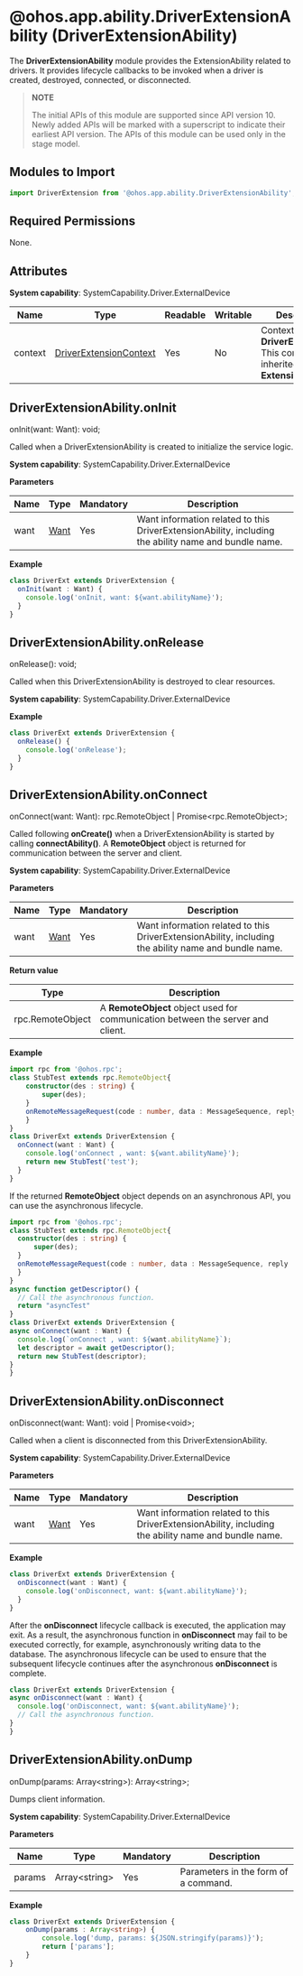 # @ohos.app.ability.DriverExtensionAbility (DriverExtensionAbility)

The **DriverExtensionAbility** module provides the ExtensionAbility related to drivers. It provides lifecycle callbacks to be invoked when a driver is created, destroyed, connected, or disconnected.

> **NOTE**
> 
> The initial APIs of this module are supported since API version 10. Newly added APIs will be marked with a superscript to indicate their earliest API version. 
> The APIs of this module can be used only in the stage model.

## Modules to Import

```ts
import DriverExtension from '@ohos.app.ability.DriverExtensionAbility';
```

## Required Permissions

None.

## Attributes

**System capability**: SystemCapability.Driver.ExternalDevice


| Name| Type| Readable| Writable| Description|
| -------- | -------- | -------- | -------- | -------- |
| context | [DriverExtensionContext](js-apis-inner-application-driverExtensionContext.md)  | Yes| No| Context of the **DriverExtension**. This context is inherited from **ExtensionContext**.|


## DriverExtensionAbility.onInit

onInit(want: Want): void;

Called when a DriverExtensionAbility is created to initialize the service logic.

**System capability**: SystemCapability.Driver.ExternalDevice

**Parameters**

| Name| Type| Mandatory| Description|
| -------- | -------- | -------- | -------- |
| want |  [Want](js-apis-app-ability-want.md) | Yes| Want information related to this DriverExtensionAbility, including the ability name and bundle name.|

**Example**

  ```ts
  class DriverExt extends DriverExtension {
    onInit(want : Want) {
      console.log('onInit, want: ${want.abilityName}');
    }
  }
  ```


## DriverExtensionAbility.onRelease

onRelease(): void;

Called when this DriverExtensionAbility is destroyed to clear resources.

**System capability**: SystemCapability.Driver.ExternalDevice

**Example**

  ```ts
  class DriverExt extends DriverExtension {
    onRelease() {
      console.log('onRelease');
    }
  }
  ```


## DriverExtensionAbility.onConnect

onConnect(want: Want): rpc.RemoteObject | Promise<rpc.RemoteObject>;

Called following **onCreate()** when a DriverExtensionAbility is started by calling **connectAbility()**. A **RemoteObject** object is returned for communication between the server and client.

**System capability**: SystemCapability.Driver.ExternalDevice

**Parameters**

| Name| Type| Mandatory| Description|
| -------- | -------- | -------- | -------- |
| want |  [Want](js-apis-app-ability-want.md)| Yes| Want information related to this DriverExtensionAbility, including the ability name and bundle name.|

**Return value**

| Type| Description|
| -------- | -------- |
| rpc.RemoteObject | A **RemoteObject** object used for communication between the server and client.|

**Example**

  ```ts
  import rpc from '@ohos.rpc';
  class StubTest extends rpc.RemoteObject{
      constructor(des : string) {
          super(des);
      }
      onRemoteMessageRequest(code : number, data : MessageSequence, reply : MessageSequence, option : MessageOption) {
      }
  }
  class DriverExt extends DriverExtension {
    onConnect(want : Want) {
      console.log('onConnect , want: ${want.abilityName}');
      return new StubTest('test');
    }
  }
  ```

If the returned **RemoteObject** object depends on an asynchronous API, you can use the asynchronous lifecycle.

  ```ts
import rpc from '@ohos.rpc';
class StubTest extends rpc.RemoteObject{
    constructor(des : string) {
        super(des);
    }
    onRemoteMessageRequest(code : number, data : MessageSequence, reply : MessageSequence, option : MessageOption) {
    }
}
async function getDescriptor() {
    // Call the asynchronous function.
    return "asyncTest"
}
class DriverExt extends DriverExtension {
  async onConnect(want : Want) {
    console.log(`onConnect , want: ${want.abilityName}`);
    let descriptor = await getDescriptor();
    return new StubTest(descriptor);
  }
}
  ```

## DriverExtensionAbility.onDisconnect

onDisconnect(want: Want): void | Promise\<void>;

Called when a client is disconnected from this DriverExtensionAbility.

**System capability**: SystemCapability.Driver.ExternalDevice

**Parameters**

| Name| Type| Mandatory| Description|
| -------- | -------- | -------- | -------- |
| want |[Want](js-apis-app-ability-want.md)| Yes| Want information related to this DriverExtensionAbility, including the ability name and bundle name.|

**Example**

  ```ts
  class DriverExt extends DriverExtension {
    onDisconnect(want : Want) {
      console.log('onDisconnect, want: ${want.abilityName}');
    }
  }
  ```

After the **onDisconnect** lifecycle callback is executed, the application may exit. As a result, the asynchronous function in **onDisconnect** may fail to be executed correctly, for example, asynchronously writing data to the database. The asynchronous lifecycle can be used to ensure that the subsequent lifecycle continues after the asynchronous **onDisconnect** is complete.

  ```ts
class DriverExt extends DriverExtension {
  async onDisconnect(want : Want) {
    console.log('onDisconnect, want: ${want.abilityName}');
    // Call the asynchronous function.
  }
}
  ```


## DriverExtensionAbility.onDump

onDump(params: Array\<string>): Array\<string>;

Dumps client information.

**System capability**: SystemCapability.Driver.ExternalDevice

**Parameters**

| Name| Type| Mandatory| Description|
| -------- | -------- | -------- | -------- |
| params | Array\<string> | Yes| Parameters in the form of a command.|

**Example**
    
  ```ts
  class DriverExt extends DriverExtension {
      onDump(params : Array<string>) {
          console.log('dump, params: ${JSON.stringify(params)}');
          return ['params'];
      }
  }
  ```
